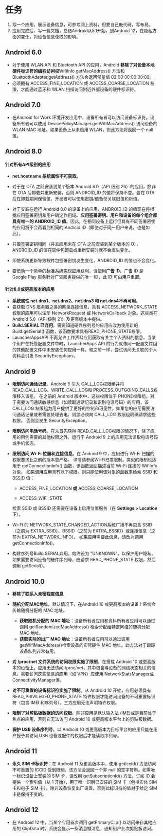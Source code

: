 # 任务

1. 写一个应用，展示设备信息，可参考网上资料，但要自己敲代码，写布局。
2. 应用完成后，写一篇文档，总结Android从5.1开始，到Android 12，在隐私方面的变化，对设备信息获取的影响。

## Android 6.0

- 对于使用 WLAN API 和 Bluetooth API 的应用，Android **移除了对设备本地硬件标识符的编程访问权**WifiInfo.getMacAddress() 方法和 BluetoothAdapter.getAddress() 方法会返回常量值 02:00:00:00:00:00。
- 必须拥有 ACCESS_FINE_LOCATION 或 ACCESS_COARSE_LOCATION 权限，才能通过蓝牙和 WLAN 扫描访问附近外部设备的硬件标识符。

## Android 7.0

- 在Android for Work 环境开发应用中，设备所有者可以访问设备标识符。设备所有者可以使用 DevicePolicyManager.getWifiMacAddress() 访问设备的 WLAN MAC 地址。如果设备上从未启用 WLAN，则此方法将返回一个 null 值。

## Android 8.0

#### 针对所有API级别的应用

- **net.hostname 系统属性不可获取**。

- 对于在 OTA 之前安装到某个版本 Android 8.0（API 级别 26）的应用，除非在 OTA 后卸载并重新安装，否则 ANDROID_ID 的值将保持不变。要在 OTA 后在卸载期间保留值，开发者可以使用密钥/值备份关联旧值和新值。

- 对于安装在运行 Android 8.0 的设备上的应用，ANDROID_ID 的值现在将根据应用签署密钥和用户确定作用域。**应用签署密钥、用户和设备的每个组合都具有唯一的 ANDROID_ID 值**。因此，在相同设备上运行但具有不同签署密钥的应用将不会再看到相同的 Android ID（即使对于同一用户来说，也是如此）。

- 只要签署密钥相同（并且应用未在 OTA 之前安装到某个版本的 O），ANDROID_ID 的值在软件包卸载或重新安装时就不会发生变化。

- 即使系统更新导致软件包签署密钥发生变化，ANDROID_ID 的值也不会变化。

- 要借助一个简单的标准系统实现应用获利，请使用**广告 ID**。广告 ID 是 Google Play 服务针对广告服务提供的唯一 ID，此 ID 可由用户重置。

#### 针对8.0或更高版本的应用

- **系统属性 net.dns1、net.dns2、net.dns3 和 net.dns4不再可用**。
- 要获取 DNS 服务器之类的网络连接信息，具有 ACCESS_NETWORK_STATE权限的应用可以注册 NetworkRequest 或 NetworkCallback 对象。这些类在 Android 5.0（API 级别 21）及更高版本中提供。
- **Build.SERIAL 已弃用**。需要知道硬件序列号的应用应改为使用新的 Build.getSerial() 函数，该函数要求具有READ_PHONE_STATE权限。
- LauncherAppsAPI 不再允许工作资料应用获取有关主个人资料的信息。当某个用户在托管配置文件中时，LauncherApps API 的行为就像同一配置文件组的其他配置文件中未安装任何应用一样。和之前一样，尝试访问无关联的个人资料会引发 SecurityExceptions。

## Android 9

- **限制访问通话记录**。Android 9 引入 CALL_LOG权限组并将 READ_CALL_LOG、WRITE_CALL_LOG和 PROCESS_OUTGOING_CALLS权限移入该组。 在之前的 Android 版本中，这些权限位于 PHONE权限组。对于需要访问通话敏感信息（如读取通话记录和识别电话号码）的应用，该 CALL_LOG 权限组为用户提供了更好的控制和可见性。如果您的应用需要访问通话记录或者需要处理去电，则您必须向 CALL_LOG 权限组明确请求这些权限。 否则会发生 SecurityException。
- **限制访问电话号码**。在未首先获得 READ_CALL_LOG权限的情况下，除了应用的用例需要的其他权限之外，运行于 Android 9 上的应用无法读取电话号码或手机状态。

- **限制访问 Wi-Fi 位置和连接信息**。在 Android 9 中，应用进行 Wi-Fi 扫描的权限要求比之前的版本更严格。 详情请参阅Wi-Fi扫描限制。类似的限制也适用于 getConnectionInfo() 函数，该函数返回描述当前 Wi-Fi 连接的 WifiInfo 对象。 如果调用应用具有以下权限，则只能使用该对象的函数来检索 SSID 和 BSSID 值：

  - ACCESS_FINE_LOCATION **或** ACCESS_COARSE_LOCATION

  - ACCESS_WIFI_STATE

  检索 SSID 或 BSSID 还需要在设备上启用位置服务（在 **Settings > Location** 下）。

- Wi-Fi 的 NETWORK_STATE_CHANGED_ACTION系统广播不再包含 SSID（之前为 EXTRA_SSID）、BSSID（之前为 EXTRA_BSSID）或连接信息（之前为 EXTRA_NETWORK_INFO）。 如果应用需要此信息，请改为调用 getConnectionInfo()。

- 构建序列号Build.SERIAL弃用，始终设为 "UNKNOWN"，以保护用户隐私。如果需要访问设备的硬件序列号，应请求 READ_PHONE_STATE 权限，然后调用 getSerial()。

## Android 10.0

- **移除了联系人亲密程度信息**

- **随机分配MAC地址**。默认情况下，在Android 10 或更高版本的设备上系统会传输随机分配的 MAC 地址。
  - **获取随机分配的 MAC 地址**：设备所有者应用和资料所有者应用可以通过调用 getRandomizedMacAddress() 检索分配给特定网络的随机分配 MAC 地址。
  - **获取实际的出厂 MAC 地址**：设备所有者应用可以通过调用 getWifiMacAddress()检索设备的实际硬件 MAC 地址。此方法对于跟踪设备队列非常有用。
  
- **对 /proc/net 文件系统的访问权限实施了限制**。在搭载 Android 10 或更高版本的设备上，应用无法访问 /proc/net，其中包含与设备的网络状态相关的信息。需要访问这些信息的应用（如 VPN）应使用 NetworkStatsManager或 ConnectivityManager类。

- **对不可重置的设备标识符实施了限制**。从 Android 10 开始，应用必须具有 READ_PRIVILEGED_PHONE_STATE 特许权限才能访问设备的不可重置标识符（包含 IMEI 和序列号）。三方应用无法声明特许权限。

- **限制了对剪贴板数据的访问权限**。除非应用是默认输入法 (IME)或是目前处于焦点的应用，否则它无法访问 Android 10 或更高版本平台上的剪贴板数据。

-  **保护 USB 设备序列号**。以 Android 10 或更高版本为目标平台的应用只能在用户授予其访问 USB 设备或配件的权限后才能读取序列号。

## Android 11

- **永久 SIM 卡标识符**：在 Android 11 及更高版本中，使用 getIccId() 方法访问不可重置的 ICCID 受到限制。该方法会返回一个非 null 的空字符串。如需唯一标识设备上安装的 SIM 卡，请改用 getSubscriptionId() 方法。订阅 ID 会提供一个索引值（从 1 开始），用于唯一识别已安装的 SIM 卡（包括实体 SIM 卡和电子 SIM 卡）。除非设备恢复出厂设置，否则此标识符的值对于给定 SIM 卡是保持不变的。

## Android 12

- 在 Android 12 中，当某个应用首次调用 getPrimaryClip() 以访问来自其他应用的 ClipData 时，系统会显示一条消息框消息，通知用户此次剪贴板访问。

